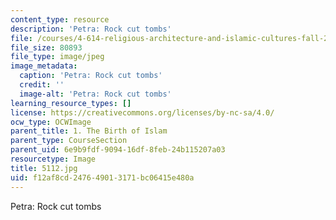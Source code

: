 ```yaml
---
content_type: resource
description: 'Petra: Rock cut tombs'
file: /courses/4-614-religious-architecture-and-islamic-cultures-fall-2002/f12af8cd247649013171bc06415e480a_5112.jpg
file_size: 80893
file_type: image/jpeg
image_metadata:
  caption: 'Petra: Rock cut tombs'
  credit: ''
  image-alt: 'Petra: Rock cut tombs'
learning_resource_types: []
license: https://creativecommons.org/licenses/by-nc-sa/4.0/
ocw_type: OCWImage
parent_title: 1. The Birth of Islam
parent_type: CourseSection
parent_uid: 6e9b9fdf-9094-16df-8feb-24b115207a03
resourcetype: Image
title: 5112.jpg
uid: f12af8cd-2476-4901-3171-bc06415e480a
---
```

Petra: Rock cut tombs